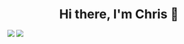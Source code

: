 <h1 align="center">Hi there, I'm Chris 👋</h1>

<picture>
<source 
  srcset="https://github-readme-stats.vercel.app/api?username=chriswebb09&show_icons=true&theme=dark"
  media="(prefers-color-scheme: dark)"
/>
<source
  srcset="https://github-readme-stats.vercel.app/api?username=chriswebb09&show_icons=true"
  media="(prefers-color-scheme: light), (prefers-color-scheme: no-preference)"
/>
<img src="https://github-readme-stats.vercel.app/api/top-langs?username=chriswebb09&show_icons=true" />
</picture>
<picture>
<source 
  srcset="https://github-readme-stats.vercel.app/api/top-langs?username=chriswebb09&show_icons=true&theme=dark&layout=compact"
  media="(prefers-color-scheme: dark)"
/>
<source
  srcset="https://github-readme-stats.vercel.app/api/top-langs?username=chriswebb09&show_icons=true&layout=compact"
  media="(prefers-color-scheme: light), (prefers-color-scheme: no-preference)"
/>
<img src="https://github-readme-stats.vercel.app/api/top-langs?username=chriswebb09&show_icons=true&layout=compact" />
</picture>
